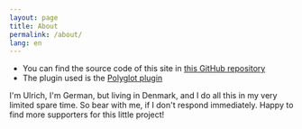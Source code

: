 ```yaml
---
layout: page
title: About
permalink: /about/
lang: en
---
```


- You can find the source code of this site in [this GitHub repository](https://github.com/UlricusR/multilingual-github-pages)
- The plugin used is the [Polyglot plugin](https://github.com/untra/polyglot)

I'm Ulrich, I'm German, but living in Denmark, and I do all this in my very limited spare time. So bear with me, if I don't respond immediately. Happy to find more supporters for this little project!
